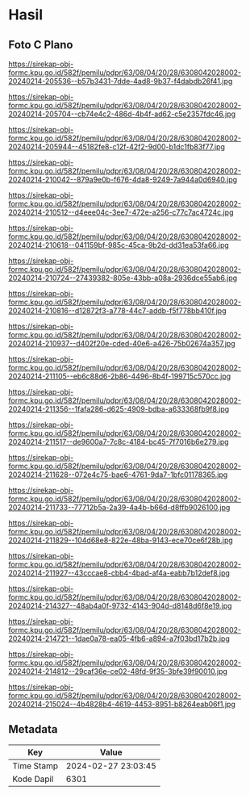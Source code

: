 # Hasil

## Foto C Plano

https://sirekap-obj-formc.kpu.go.id/582f/pemilu/pdpr/63/08/04/20/28/6308042028002-20240214-205536--b57b3431-7dde-4ad8-9b37-f4dabdb26f41.jpg

https://sirekap-obj-formc.kpu.go.id/582f/pemilu/pdpr/63/08/04/20/28/6308042028002-20240214-205704--cb74e4c2-486d-4b4f-ad62-c5e2357fdc46.jpg

https://sirekap-obj-formc.kpu.go.id/582f/pemilu/pdpr/63/08/04/20/28/6308042028002-20240214-205944--45182fe8-c12f-42f2-9d00-b1dc1fb83f77.jpg

https://sirekap-obj-formc.kpu.go.id/582f/pemilu/pdpr/63/08/04/20/28/6308042028002-20240214-210042--879a9e0b-f676-4da8-9249-7a944a0d6940.jpg

https://sirekap-obj-formc.kpu.go.id/582f/pemilu/pdpr/63/08/04/20/28/6308042028002-20240214-210512--d4eee04c-3ee7-472e-a256-c77c7ac4724c.jpg

https://sirekap-obj-formc.kpu.go.id/582f/pemilu/pdpr/63/08/04/20/28/6308042028002-20240214-210618--041159bf-985c-45ca-9b2d-dd31ea53fa66.jpg

https://sirekap-obj-formc.kpu.go.id/582f/pemilu/pdpr/63/08/04/20/28/6308042028002-20240214-210724--27439382-805e-43bb-a08a-2936dce55ab6.jpg

https://sirekap-obj-formc.kpu.go.id/582f/pemilu/pdpr/63/08/04/20/28/6308042028002-20240214-210816--d12872f3-a778-44c7-addb-f5f778bb410f.jpg

https://sirekap-obj-formc.kpu.go.id/582f/pemilu/pdpr/63/08/04/20/28/6308042028002-20240214-210937--d402f20e-cded-40e6-a426-75b02674a357.jpg

https://sirekap-obj-formc.kpu.go.id/582f/pemilu/pdpr/63/08/04/20/28/6308042028002-20240214-211105--eb6c88d6-2b86-4496-8b4f-199715c570cc.jpg

https://sirekap-obj-formc.kpu.go.id/582f/pemilu/pdpr/63/08/04/20/28/6308042028002-20240214-211356--1fafa286-d625-4909-bdba-a633368fb9f8.jpg

https://sirekap-obj-formc.kpu.go.id/582f/pemilu/pdpr/63/08/04/20/28/6308042028002-20240214-211517--de9600a7-7c8c-4184-bc45-7f7016b6e279.jpg

https://sirekap-obj-formc.kpu.go.id/582f/pemilu/pdpr/63/08/04/20/28/6308042028002-20240214-211628--072e4c75-bae6-4761-9da7-1bfc01178365.jpg

https://sirekap-obj-formc.kpu.go.id/582f/pemilu/pdpr/63/08/04/20/28/6308042028002-20240214-211733--77712b5a-2a39-4a4b-b66d-d8ffb9026100.jpg

https://sirekap-obj-formc.kpu.go.id/582f/pemilu/pdpr/63/08/04/20/28/6308042028002-20240214-211829--104d68e8-822e-48ba-9143-ece70ce6f28b.jpg

https://sirekap-obj-formc.kpu.go.id/582f/pemilu/pdpr/63/08/04/20/28/6308042028002-20240214-211927--43cccae8-cbb4-4bad-af4a-eabb7b12def8.jpg

https://sirekap-obj-formc.kpu.go.id/582f/pemilu/pdpr/63/08/04/20/28/6308042028002-20240214-214327--48ab4a0f-9732-4143-904d-d8148d6f8e19.jpg

https://sirekap-obj-formc.kpu.go.id/582f/pemilu/pdpr/63/08/04/20/28/6308042028002-20240214-214721--1dae0a78-ea05-4fb6-a894-a7f03bd17b2b.jpg

https://sirekap-obj-formc.kpu.go.id/582f/pemilu/pdpr/63/08/04/20/28/6308042028002-20240214-214812--29caf36e-ce02-48fd-9f35-3bfe39f90010.jpg

https://sirekap-obj-formc.kpu.go.id/582f/pemilu/pdpr/63/08/04/20/28/6308042028002-20240214-215024--4b4828b4-4619-4453-8951-b8264eab06f1.jpg


## Metadata

| Key        | Value               |
| ---------- | ------------------- |
| Time Stamp | 2024-02-27 23:03:45 |
| Kode Dapil | 6301                |



